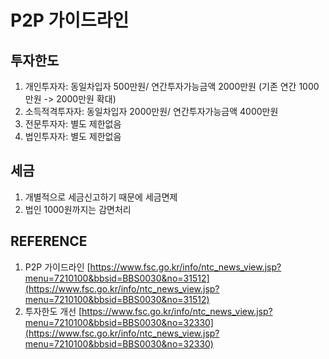 # P2P 가이드라인

## 투자한도
1. 개인투자자: 동일차입자 500만원/ 연간투자가능금액 2000만원 (기존 연간 1000만원 -> 2000만원 확대)
1. 소득적격투자자: 동일차입자 2000만원/ 연간투자가능금액 4000만원
1. 전문투자자: 별도 제한없음
1. 법인투자자: 별도 제한없음

## 세금
1. 개별적으로 세금신고하기 때문에 세금면제
1. 법인 1000원까지는 감면처리

## REFERENCE
1. P2P 가이드라인 [https://www.fsc.go.kr/info/ntc_news_view.jsp?menu=7210100&bbsid=BBS0030&no=31512](https://www.fsc.go.kr/info/ntc_news_view.jsp?menu=7210100&bbsid=BBS0030&no=31512)
1. 투자한도 개선 [https://www.fsc.go.kr/info/ntc_news_view.jsp?menu=7210100&bbsid=BBS0030&no=32330](https://www.fsc.go.kr/info/ntc_news_view.jsp?menu=7210100&bbsid=BBS0030&no=32330)
